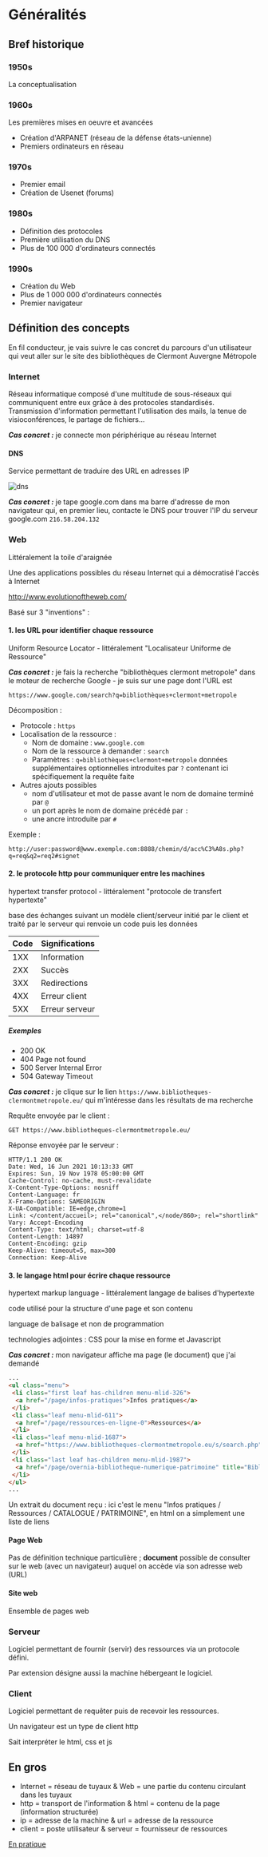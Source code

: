 # Généralités

## Bref historique

### 1950s

La conceptualisation

### 1960s 

Les premières mises en oeuvre et avancées 
* Création d'ARPANET (réseau de la défense états-unienne)
* Premiers ordinateurs en réseau 

### 1970s

* Premier email
* Création de Usenet (forums)

### 1980s

* Définition des protocoles 
* Première utilisation du DNS
* Plus de 100 000 d'ordinateurs connectés

### 1990s 

* Création du Web
* Plus de 1 000 000 d'ordinateurs connectés
* Premier navigateur

## Définition des concepts

En fil conducteur, je vais suivre le cas concret du parcours d'un utilisateur qui veut aller sur le site des bibliothèques de Clermont Auvergne Métropole 

### Internet

Réseau informatique composé d'une multitude de sous-réseaux qui communiquent entre eux grâce à des protocoles standardisés. 
Transmission d'information permettant l'utilisation des mails, la tenue de visioconférences, le partage de fichiers...

***Cas concret :*** je connecte mon périphérique au réseau Internet

#### DNS

Service permettant de traduire des URL en adresses IP

![dns](dns.png)

***Cas concret :*** je tape google.com dans ma barre d'adresse de mon navigateur qui, en premier lieu, contacte le DNS pour trouver l'IP du serveur google.com `216.58.204.132`

### Web

Littéralement la toile d'araignée

Une des applications possibles du réseau Internet qui a démocratisé l'accès à Internet

http://www.evolutionoftheweb.com/

Basé sur 3 "inventions" :

#### 1. les URL pour identifier chaque ressource

Uniform Resource Locator - littéralement "Localisateur Uniforme de Ressource"

***Cas concret :*** je fais la recherche "bibliothèques clermont metropole" dans le moteur de recherche Google - je suis sur une page dont l'URL est

```
https://www.google.com/search?q=bibliothèques+clermont+metropole
```

Décomposition :

* Protocole : `https`
* Localisation de la ressource : 
  * Nom de domaine : `www.google.com`
  * Nom de la ressource à demander : `search`
  * Paramètres : `q=bibliothèques+clermont+metropole` données supplémentaires optionnelles introduites par `?` contenant ici spécifiquement la requête faite
* Autres ajouts possibles
  * nom d'utilisateur et mot de passe avant le nom de domaine terminé par `@`
  * un port après le nom de domaine précédé par `:`
  * une ancre introduite par `#`

Exemple :

```
http://user:password@www.exemple.com:8888/chemin/d/acc%C3%A8s.php?q=req&q2=req2#signet
```

#### 2. le protocole http pour communiquer entre les machines

hypertext transfer protocol - littéralement "protocole de transfert hypertexte"

base des échanges suivant un modèle client/serveur initié par le client et traité par le serveur qui renvoie un code puis les données

|Code|Significations|
|-|-|
|1XX|Information|
|2XX|Succès|
|3XX|Redirections|
|4XX|Erreur client|
|5XX|Erreur serveur|

##### Exemples

* 200 OK
* 404 Page not found
* 500 Server Internal Error
* 504 Gateway Timeout

***Cas concret :*** je clique sur le lien `https://www.bibliotheques-clermontmetropole.eu/` qui m'intéresse dans les résultats de ma recherche

Requête envoyée par le client :

```
GET	https://www.bibliotheques-clermontmetropole.eu/
```

Réponse envoyée par le serveur :

```
HTTP/1.1 200 OK
Date: Wed, 16 Jun 2021 10:13:33 GMT
Expires: Sun, 19 Nov 1978 05:00:00 GMT
Cache-Control: no-cache, must-revalidate
X-Content-Type-Options: nosniff
Content-Language: fr
X-Frame-Options: SAMEORIGIN
X-UA-Compatible: IE=edge,chrome=1
Link: </content/accueil>; rel="canonical",</node/860>; rel="shortlink"
Vary: Accept-Encoding
Content-Type: text/html; charset=utf-8
Content-Length: 14897
Content-Encoding: gzip
Keep-Alive: timeout=5, max=300
Connection: Keep-Alive
```

#### 3. le langage html pour écrire chaque ressource

hypertext markup language - littéralement langage de balises d'hypertexte

code utilisé pour la structure d'une page et son contenu

language de balisage et non de programmation

technologies adjointes : CSS pour la mise en forme et Javascript

***Cas concret :*** mon navigateur affiche ma page (le document) que j'ai demandé

```html
...
<ul class="menu">
 <li class="first leaf has-children menu-mlid-326">
  <a href="/page/infos-pratiques">Infos pratiques</a>
 </li>
 <li class="leaf menu-mlid-611">
  <a href="/page/ressources-en-ligne-0">Ressources</a>
 </li>
 <li class="leaf menu-mlid-1687">
  <a href="https://www.bibliotheques-clermontmetropole.eu/s/search.php" title="recherche documentaire">CATALOGUE</a>
 </li>
 <li class="last leaf has-children menu-mlid-1987">
  <a href="/page/overnia-bibliotheque-numerique-patrimoine" title="Bibliothèque numérique du patrimoine">PATRIMOINE</a>
 </li>
</ul>
...
```

Un extrait du document reçu : ici c'est le menu "Infos pratiques / Ressources / CATALOGUE / PATRIMOINE", en html on a simplement une liste de liens
 
#### Page Web

Pas de définition technique particulière ; **document** possible de consulter sur le web (avec un navigateur) auquel on accède via son adresse web (URL)

#### Site web

Ensemble de pages web 

### Serveur 

Logiciel permettant de fournir (servir) des ressources via un protocole défini.

Par extension désigne aussi la machine hébergeant le logiciel.

### Client 

Logiciel permettant de requêter puis de recevoir les ressources.

Un navigateur est un type de client http

Sait interpréter le html, css et js

## En gros

* Internet = réseau de tuyaux & Web = une partie du contenu circulant dans les tuyaux
* http = transport de l'information & html = contenu de la page (information structurée)
* ip = adresse de la machine & url = adresse de la ressource
* client = poste utilisateur & serveur = fournisseur de ressources

[En pratique](./3.pratique.md)
